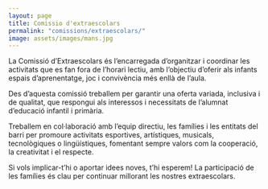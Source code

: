 ```yaml
---
layout: page
title: Comissio d'extraescolars
permalink: "comissions/extraescolars/"
image: assets/images/mans.jpg
---
```



La Comissió d’Extraescolars és l’encarregada d’organitzar i coordinar les activitats que es fan fora de l’horari lectiu, amb l’objectiu d’oferir als infants espais d’aprenentatge, joc i convivència més enllà de l’aula.

Des d’aquesta comissió treballem per garantir una oferta variada, inclusiva i de qualitat, que respongui als interessos i necessitats de l’alumnat d’educació infantil i primària.

Treballem en col·laboració amb l’equip directiu, les famílies i les entitats del barri per promoure activitats esportives, artístiques, musicals, tecnològiques o lingüístiques, fomentant sempre valors com la cooperació, la creativitat i el respecte.

Si vols implicar-t’hi o aportar idees noves, t’hi esperem! La participació de les famílies és clau per continuar millorant les nostres extraescolars.